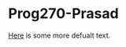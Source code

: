 Prog270-Prasad
==============

[Here](http://en.wikipedia.org/wiki/Default_%28computer_science%29) is some more defualt text.